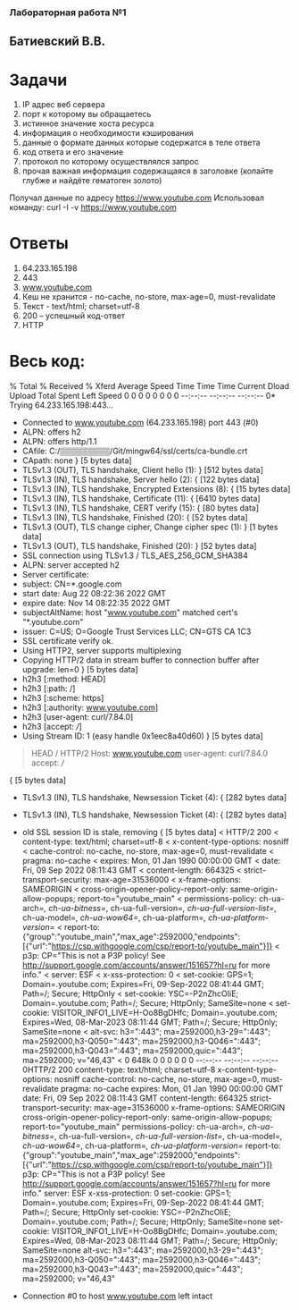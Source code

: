 ### Лабораторная работа №1
## Батиевский В.В.
# Задачи
1.	IP адрес веб сервера
2.	порт к которому вы обращаетесь
3.	истинное значение хоста ресурса
4.	информация о необходимости кэширования
5.	данные о формате данных которые содержатся в теле ответа
6.	код ответа и его значение
7.	протокол по которому осуществлялся запрос
8.	прочая важная информация содержащаяся в заголовке (копайте глубже и найдёте гематоген золото)

Получал данные по адресу https://www.youtube.com
Использовал команду: 
curl -I -v https://www.youtube.com

# Ответы
1)	64.233.165.198
2)	443
3)	 www.youtube.com
4)	Кеш не хранится - no-cache, no-store, max-age=0, must-revalidate
5)	Текст - text/html; charset=utf-8
6)	200 – успешный код-ответ
7)	HTTP


# Весь код:

  % Total    % Received % Xferd  Average Speed   Time    Time     Time  Current
                                 Dload  Upload   Total   Spent    Left  Speed
  0     0    0     0    0     0      0      0 --:--:-- --:--:-- --:--:--     0*   Trying 64.233.165.198:443...
* Connected to www.youtube.com (64.233.165.198) port 443 (#0)
* ALPN: offers h2
* ALPN: offers http/1.1
*  CAfile: C:/▒▒▒▒▒▒▒▒▒/Git/mingw64/ssl/certs/ca-bundle.crt
*  CApath: none
} [5 bytes data]
* TLSv1.3 (OUT), TLS handshake, Client hello (1):
} [512 bytes data]
* TLSv1.3 (IN), TLS handshake, Server hello (2):
{ [122 bytes data]
* TLSv1.3 (IN), TLS handshake, Encrypted Extensions (8):
{ [15 bytes data]
* TLSv1.3 (IN), TLS handshake, Certificate (11):
{ [6410 bytes data]
* TLSv1.3 (IN), TLS handshake, CERT verify (15):
{ [80 bytes data]
* TLSv1.3 (IN), TLS handshake, Finished (20):
{ [52 bytes data]
* TLSv1.3 (OUT), TLS change cipher, Change cipher spec (1):
} [1 bytes data]
* TLSv1.3 (OUT), TLS handshake, Finished (20):
} [52 bytes data]
* SSL connection using TLSv1.3 / TLS_AES_256_GCM_SHA384
* ALPN: server accepted h2
* Server certificate:
*  subject: CN=*.google.com
*  start date: Aug 22 08:22:36 2022 GMT
*  expire date: Nov 14 08:22:35 2022 GMT
*  subjectAltName: host "www.youtube.com" matched cert's "*.youtube.com"
*  issuer: C=US; O=Google Trust Services LLC; CN=GTS CA 1C3
*  SSL certificate verify ok.
* Using HTTP2, server supports multiplexing
* Copying HTTP/2 data in stream buffer to connection buffer after upgrade: len=0
} [5 bytes data]
* h2h3 [:method: HEAD]
* h2h3 [:path: /]
* h2h3 [:scheme: https]
* h2h3 [:authority: www.youtube.com]
* h2h3 [user-agent: curl/7.84.0]
* h2h3 [accept: */*]
* Using Stream ID: 1 (easy handle 0x1eec8a40d60)
} [5 bytes data]
> HEAD / HTTP/2
> Host: www.youtube.com
> user-agent: curl/7.84.0
> accept: */*
>
{ [5 bytes data]
* TLSv1.3 (IN), TLS handshake, Newsession Ticket (4):
{ [282 bytes data]
* TLSv1.3 (IN), TLS handshake, Newsession Ticket (4):
{ [282 bytes data]
* old SSL session ID is stale, removing
{ [5 bytes data]
< HTTP/2 200
< content-type: text/html; charset=utf-8
< x-content-type-options: nosniff
< cache-control: no-cache, no-store, max-age=0, must-revalidate
< pragma: no-cache
< expires: Mon, 01 Jan 1990 00:00:00 GMT
< date: Fri, 09 Sep 2022 08:11:43 GMT
< content-length: 664325
< strict-transport-security: max-age=31536000
< x-frame-options: SAMEORIGIN
< cross-origin-opener-policy-report-only: same-origin-allow-popups; report-to="youtube_main"
< permissions-policy: ch-ua-arch=*, ch-ua-bitness=*, ch-ua-full-version=*, ch-ua-full-version-list=*, ch-ua-model=*, ch-ua-wow64=*, ch-ua-platform=*, ch-ua-platform-version=*
< report-to: {"group":"youtube_main","max_age":2592000,"endpoints":[{"url":"https://csp.withgoogle.com/csp/report-to/youtube_main"}]}
< p3p: CP="This is not a P3P policy! See http://support.google.com/accounts/answer/151657?hl=ru for more info."
< server: ESF
< x-xss-protection: 0
< set-cookie: GPS=1; Domain=.youtube.com; Expires=Fri, 09-Sep-2022 08:41:44 GMT; Path=/; Secure; HttpOnly
< set-cookie: YSC=-P2nZhcOIiE; Domain=.youtube.com; Path=/; Secure; HttpOnly; SameSite=none
< set-cookie: VISITOR_INFO1_LIVE=H-Oo8BgDHfc; Domain=.youtube.com; Expires=Wed, 08-Mar-2023 08:11:44 GMT; Path=/; Secure; HttpOnly; SameSite=none
< alt-svc: h3=":443"; ma=2592000,h3-29=":443"; ma=2592000,h3-Q050=":443"; ma=2592000,h3-Q046=":443"; ma=2592000,h3-Q043=":443"; ma=2592000,quic=":443"; ma=2592000; v="46,43"
<
  0  648k    0     0    0     0      0      0 --:--:-- --:--:-- --:--:--     0HTTP/2 200
content-type: text/html; charset=utf-8
x-content-type-options: nosniff
cache-control: no-cache, no-store, max-age=0, must-revalidate
pragma: no-cache
expires: Mon, 01 Jan 1990 00:00:00 GMT
date: Fri, 09 Sep 2022 08:11:43 GMT
content-length: 664325
strict-transport-security: max-age=31536000
x-frame-options: SAMEORIGIN
cross-origin-opener-policy-report-only: same-origin-allow-popups; report-to="youtube_main"
permissions-policy: ch-ua-arch=*, ch-ua-bitness=*, ch-ua-full-version=*, ch-ua-full-version-list=*, ch-ua-model=*, ch-ua-wow64=*, ch-ua-platform=*, ch-ua-platform-version=*
report-to: {"group":"youtube_main","max_age":2592000,"endpoints":[{"url":"https://csp.withgoogle.com/csp/report-to/youtube_main"}]}
p3p: CP="This is not a P3P policy! See http://support.google.com/accounts/answer/151657?hl=ru for more info."
server: ESF
x-xss-protection: 0
set-cookie: GPS=1; Domain=.youtube.com; Expires=Fri, 09-Sep-2022 08:41:44 GMT; Path=/; Secure; HttpOnly
set-cookie: YSC=-P2nZhcOIiE; Domain=.youtube.com; Path=/; Secure; HttpOnly; SameSite=none
set-cookie: VISITOR_INFO1_LIVE=H-Oo8BgDHfc; Domain=.youtube.com; Expires=Wed, 08-Mar-2023 08:11:44 GMT; Path=/; Secure; HttpOnly; SameSite=none
alt-svc: h3=":443"; ma=2592000,h3-29=":443"; ma=2592000,h3-Q050=":443"; ma=2592000,h3-Q046=":443"; ma=2592000,h3-Q043=":443"; ma=2592000,quic=":443"; ma=2592000; v="46,43"


* Connection #0 to host www.youtube.com left intact

 
